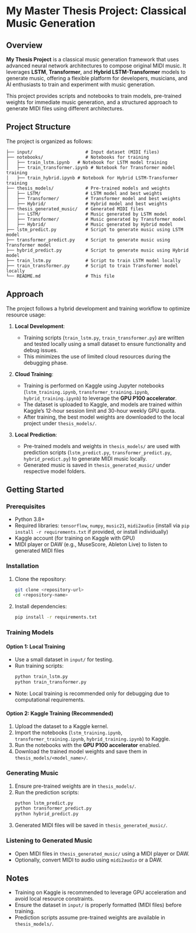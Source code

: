 # My Master Thesis Project: Classical Music Generation

## Overview
**My Thesis Project** is a classical music generation framework that uses advanced neural network architectures to compose original MIDI music. It leverages **LSTM**, **Transformer**, and **Hybrid LSTM-Transformer** models to generate music, offering a flexible platform for developers, musicians, and AI enthusiasts to train and experiment with music generation.

This project provides scripts and notebooks to train models, pre-trained weights for immediate music generation, and a structured approach to generate MIDI files using different architectures.

## Project Structure
The project is organized as follows:

```
├── input/                    # Input dataset (MIDI files)
├── notebooks/                # Notebooks for training
│   ├── train_lstm.ipynb   # Notebook for LSTM model training
│   ├── train_transformer.ipynb # Notebook for Transformer model training
│   ├── train_hybrid.ipynb # Notebook for Hybrid LSTM-Transformer training
├── thesis_models/            # Pre-trained models and weights
│   ├── LSTM/                 # LSTM model and best weights
│   ├── Transformer/          # Transformer model and best weights
│   ├── Hybrid/               # Hybrid model and best weights
├── thesis_generated_music/   # Generated MIDI files
│   ├── LSTM/                 # Music generated by LSTM model
│   ├── Transformer/          # Music generated by Transformer model
│   ├── Hybrid/               # Music generated by Hybrid model
├── lstm_predict.py           # Script to generate music using LSTM model
├── transformer_predict.py    # Script to generate music using Transformer model
├── hybrid_predict.py         # Script to generate music using Hybrid model
├── train_lstm.py             # Script to train LSTM model locally
├── train_transformer.py      # Script to train Transformer model locally
└── README.md                 # This file
```

## Approach
The project follows a hybrid development and training workflow to optimize resource usage:

1. **Local Development**:
   - Training scripts (`train_lstm.py`, `train_transformer.py`) are written and tested locally using a small dataset to ensure functionality and debug issues.
   - This minimizes the use of limited cloud resources during the debugging phase.

2. **Cloud Training**:
   - Training is performed on Kaggle using Jupyter notebooks (`lstm_training.ipynb`, `transformer_training.ipynb`, `hybrid_training.ipynb`) to leverage the **GPU P100 accelerator**.
   - The dataset is uploaded to Kaggle, and models are trained within Kaggle’s 12-hour session limit and 30-hour weekly GPU quota.
   - After training, the best model weights are downloaded to the local project under `thesis_models/`.

3. **Local Prediction**:
   - Pre-trained models and weights in `thesis_models/` are used with prediction scripts (`lstm_predict.py`, `transformer_predict.py`, `hybrid_predict.py`) to generate MIDI music locally.
   - Generated music is saved in `thesis_generated_music/` under respective model folders.

## Getting Started

### Prerequisites
- Python 3.8+
- Required libraries: `tensorflow`, `numpy`, `music21`, `midi2audio` (install via `pip install -r requirements.txt` if provided, or install individually)
- Kaggle account (for training on Kaggle with GPU)
- MIDI player or DAW (e.g., MuseScore, Ableton Live) to listen to generated MIDI files

### Installation
1. Clone the repository:
   ```bash
   git clone <repository-url>
   cd <repository-name>
   ```
2. Install dependencies:
   ```bash
   pip install -r requirements.txt
   ```

### Training Models
#### Option 1: Local Training
- Use a small dataset in `input/` for testing.
- Run training scripts:
  ```bash
  python train_lstm.py
  python train_transformer.py
  ```
- Note: Local training is recommended only for debugging due to computational requirements.

#### Option 2: Kaggle Training (Recommended)
1. Upload the dataset to a Kaggle kernel.
2. Import the notebooks (`lstm_training.ipynb`, `transformer_training.ipynb`, `hybrid_training.ipynb`) to Kaggle.
3. Run the notebooks with the **GPU P100 accelerator** enabled.
4. Download the trained model weights and save them in `thesis_models/<model_name>/`.

### Generating Music
1. Ensure pre-trained weights are in `thesis_models/`.
2. Run the prediction scripts:
   ```bash
   python lstm_predict.py
   python transformer_predict.py
   python hybrid_predict.py
   ```
3. Generated MIDI files will be saved in `thesis_generated_music/`.

### Listening to Generated Music
- Open MIDI files in `thesis_generated_music/` using a MIDI player or DAW.
- Optionally, convert MIDI to audio using `midi2audio` or a DAW.

## Notes
- Training on Kaggle is recommended to leverage GPU acceleration and avoid local resource constraints.
- Ensure the dataset in `input/` is properly formatted (MIDI files) before training.
- Prediction scripts assume pre-trained weights are available in `thesis_models/`.



